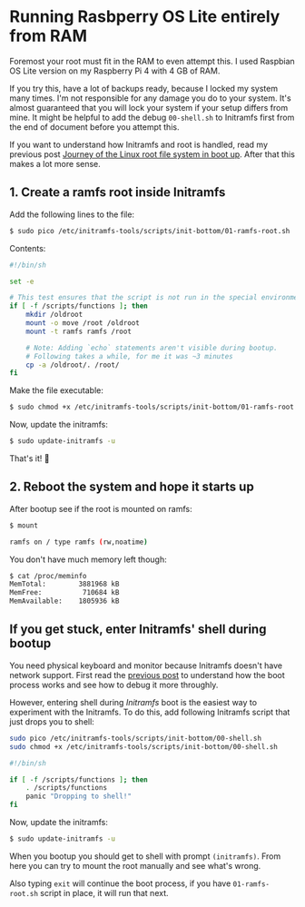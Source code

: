 # Running Rasbperry OS Lite entirely from RAM

Foremost your root must fit in the RAM to even attempt this. I used Raspbian OS Lite version on my Raspberry Pi 4 with 4 GB of RAM.

If you try this, have a lot of backups ready, because I locked my system many times. I'm not responsible for any damage you do to your system. It's almost guaranteed that you will lock your system if your setup differs from mine. It might be helpful to add the debug `00-shell.sh` to Initramfs first from the end of document before you attempt this. 

If you want to understand how Initramfs and root is handled, read my previous post [Journey of the Linux root file system in boot up](./root.md). After that this makes a lot more sense.

## 1. Create a ramfs root inside Initramfs

Add the following lines to the file:

```bash
$ sudo pico /etc/initramfs-tools/scripts/init-bottom/01-ramfs-root.sh
```

Contents:

```sh
#!/bin/sh

set -e

# This test ensures that the script is not run in the special environment of the initramfs update command, only during boot.
if [ -f /scripts/functions ]; then
    mkdir /oldroot
    mount -o move /root /oldroot
    mount -t ramfs ramfs /root

    # Note: Adding `echo` statements aren't visible during bootup.
    # Following takes a while, for me it was ~3 minutes
    cp -a /oldroot/. /root/
fi
```

Make the file executable:

```sh
$ sudo chmod +x /etc/initramfs-tools/scripts/init-bottom/01-ramfs-root.sh
```

Now, update the initramfs:

```sh
$ sudo update-initramfs -u
```

That's it! 🎉

## 2. Reboot the system and hope it starts up

After bootup see if the root is mounted on ramfs:

```sh
$ mount

ramfs on / type ramfs (rw,noatime)
```

You don't have much memory left though:

```sh
$ cat /proc/meminfo
MemTotal:        3881968 kB
MemFree:          710684 kB
MemAvailable:    1805936 kB
```

## If you get stuck, enter Initramfs' shell during bootup

You need physical keyboard and monitor because Initramfs doesn't have network support. First read the [previous post](./root.md) to understand how the boot process works and see how to debug it more throughly. 

However, entering shell during *Initramfs* boot is the easiest way to experiment with the Initramfs. To do this, add following Initramfs script that just drops you to shell:

```sh
sudo pico /etc/initramfs-tools/scripts/init-bottom/00-shell.sh
sudo chmod +x /etc/initramfs-tools/scripts/init-bottom/00-shell.sh
```

```sh
#!/bin/sh

if [ -f /scripts/functions ]; then
    . /scripts/functions
    panic "Dropping to shell!"
fi
```

Now, update the initramfs:

```sh
$ sudo update-initramfs -u
```

When you bootup you should get to shell with prompt `(initramfs)`. From here you can try to mount the root manually and see what's wrong.

Also typing `exit` will continue the boot process, if you have `01-ramfs-root.sh` script in place, it will run that next.